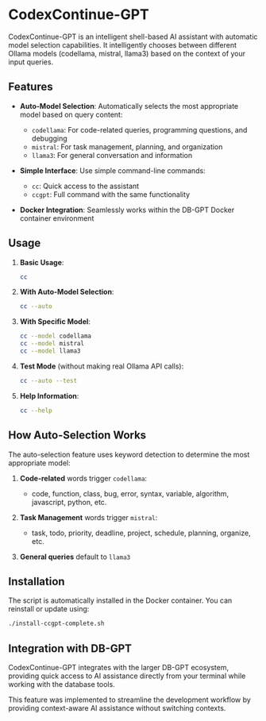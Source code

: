# CodexContinue-GPT

CodexContinue-GPT is an intelligent shell-based AI assistant with automatic model selection capabilities. It intelligently chooses between different Ollama models (codellama, mistral, llama3) based on the context of your input queries.

## Features

- **Auto-Model Selection**: Automatically selects the most appropriate model based on query content:
  - `codellama`: For code-related queries, programming questions, and debugging
  - `mistral`: For task management, planning, and organization
  - `llama3`: For general conversation and information

- **Simple Interface**: Use simple command-line commands:
  - `cc`: Quick access to the assistant
  - `ccgpt`: Full command with the same functionality

- **Docker Integration**: Seamlessly works within the DB-GPT Docker container environment

## Usage

1. **Basic Usage**:
   ```bash
   cc
   ```

2. **With Auto-Model Selection**:
   ```bash
   cc --auto
   ```

3. **With Specific Model**:
   ```bash
   cc --model codellama
   cc --model mistral
   cc --model llama3
   ```

4. **Test Mode** (without making real Ollama API calls):
   ```bash
   cc --auto --test
   ```

5. **Help Information**:
   ```bash
   cc --help
   ```

## How Auto-Selection Works

The auto-selection feature uses keyword detection to determine the most appropriate model:

1. **Code-related** words trigger `codellama`:
   - code, function, class, bug, error, syntax, variable, algorithm, javascript, python, etc.

2. **Task Management** words trigger `mistral`:
   - task, todo, priority, deadline, project, schedule, planning, organize, etc.

3. **General queries** default to `llama3`

## Installation

The script is automatically installed in the Docker container. You can reinstall or update using:

```bash
./install-ccgpt-complete.sh
```

## Integration with DB-GPT

CodexContinue-GPT integrates with the larger DB-GPT ecosystem, providing quick access to AI assistance directly from your terminal while working with the database tools.

This feature was implemented to streamline the development workflow by providing context-aware AI assistance without switching contexts.
